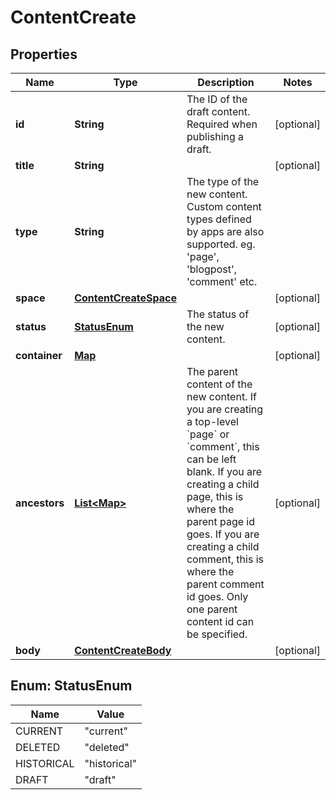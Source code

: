 # ContentCreate

## Properties
Name | Type | Description | Notes
------------ | ------------- | ------------- | -------------
**id** | **String** | The ID of the draft content. Required when publishing a draft. |  [optional]
**title** | **String** |  |  [optional]
**type** | **String** | The type of the new content. Custom content types defined by apps are also supported. eg. &#x27;page&#x27;, &#x27;blogpost&#x27;, &#x27;comment&#x27; etc. | 
**space** | [**ContentCreateSpace**](ContentCreateSpace.md) |  |  [optional]
**status** | [**StatusEnum**](#StatusEnum) | The status of the new content. |  [optional]
**container** | [**Map**](Map.md) |  |  [optional]
**ancestors** | [**List&lt;Map&gt;**](Map.md) | The parent content of the new content.  If you are creating a top-level &#x60;page&#x60; or &#x60;comment&#x60;, this can be left blank. If you are creating a child page, this is where the parent page id goes. If you are creating a child comment, this is where the parent comment id goes. Only one parent content id can be specified. |  [optional]
**body** | [**ContentCreateBody**](ContentCreateBody.md) |  |  [optional]

<a name="StatusEnum"></a>
## Enum: StatusEnum
Name | Value
---- | -----
CURRENT | &quot;current&quot;
DELETED | &quot;deleted&quot;
HISTORICAL | &quot;historical&quot;
DRAFT | &quot;draft&quot;
